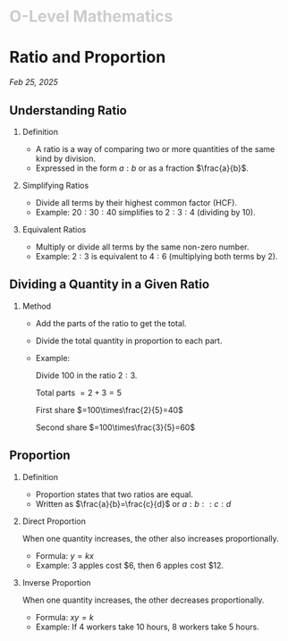 <h1 style="color: #ccc">O-Level Mathematics</h1>

# Ratio and Proportion

*Feb 25, 2025*

## Understanding Ratio

1.  Definition

    -   A ratio is a way of comparing two or more quantities of the same kind by division.
    -   Expressed in the form $a:b$ or as a fraction $\frac{a}{b}$.

2.  Simplifying Ratios

    -   Divide all terms by their highest common factor (HCF).
    -   Example: $20:30:40$ simplifies to $2:3:4$ (dividing by $10$).

3.  Equivalent Ratios

    -   Multiply or divide all terms by the same non-zero number.
    -   Example: $2:3$ is equivalent to $4:6$ (multiplying both terms by $2$).

## Dividing a Quantity in a Given Ratio

1.  Method

    -   Add the parts of the ratio to get the total.
    -   Divide the total quantity in proportion to each part.
    -   Example:

        Divide $100$ in the ratio $2:3$.

        Total parts $=2+3=5$

        First share $=100\times\frac{2}{5}=40$

        Second share $=100\times\frac{3}{5}=60$

## Proportion

1.  Definition

    -   Proportion states that two ratios are equal.
    -   Written as $\frac{a}{b}=\frac{c}{d}$ or $a:b::c:d$

2.  Direct Proportion

    When one quantity increases, the other also increases proportionally.

    -   Formula: $y=kx$
    -   Example: $3$ apples cost $\$6$, then $6$ apples cost $\$12$.

3.  Inverse Proportion

    When one quantity increases, the other decreases proportionally.

    -   Formula: $xy=k$
    -   Example: If $4$ workers take $10$ hours, $8$ workers take $5$ hours.
